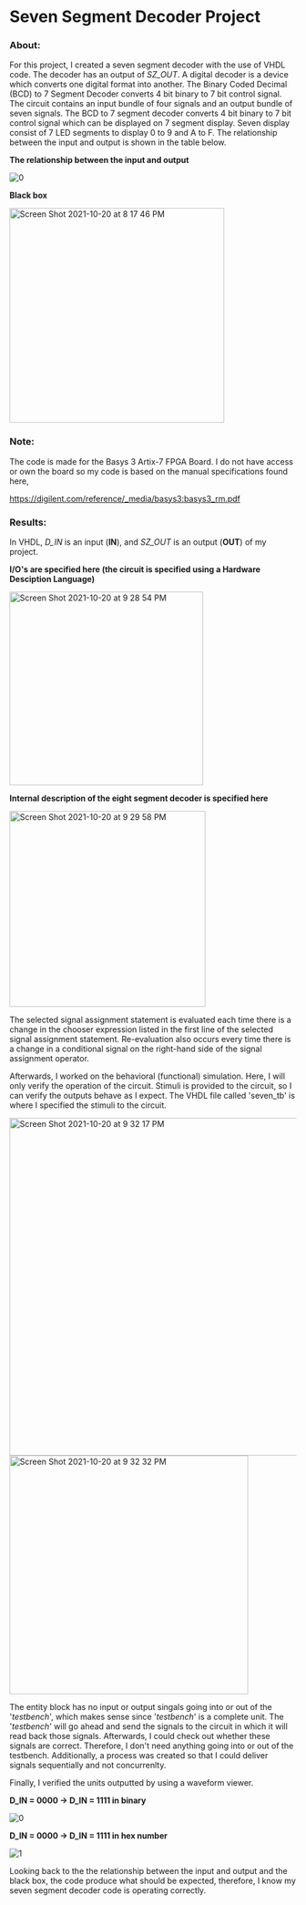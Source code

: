 # Seven Segment Decoder Project

### About:

For this project, I created a seven segment decoder with the use of VHDL code. The decoder has an output of *SZ_OUT*. A digital decoder is a device which converts one digital format into another. The Binary Coded Decimal (BCD) to 7 Segment Decoder converts 4 bit binary to 7 bit control signal. The circuit contains an input bundle of four signals and an output bundle of seven signals. The BCD to 7 segment decoder converts 4 bit binary to 7 bit control signal which can be displayed on 7 segment display. Seven display consist of 7 LED segments to display 0 to 9 and A to F. The relationship between the input and output is shown in the table below. 

**The relationship between the input and output**

![0](https://user-images.githubusercontent.com/89553126/138180469-c66523bb-f2bf-42b5-bc41-26f11a1b7f11.png)

**Black box**

<img width="377" alt="Screen Shot 2021-10-20 at 8 17 46 PM" src="https://user-images.githubusercontent.com/89553126/138194093-16b0ead9-3802-4bda-9de0-6f672ba2277b.png">
 
### Note:

The code is made for the Basys 3 Artix-7 FPGA Board. I do not have access or own the board so my code is based on the manual specifications found here,

https://digilent.com/reference/_media/basys3:basys3_rm.pdf

### Results: 

In VHDL, *D_IN* is an input (**IN**), and *SZ_OUT* is an output (**OUT**) of my project.

**I/O's are specified here (the circuit is specified using a Hardware Desciption Language)**

<img width="340" alt="Screen Shot 2021-10-20 at 9 28 54 PM" src="https://user-images.githubusercontent.com/89553126/138200815-d9c8c528-1a95-4a76-8d29-45f86943a452.png">

**Internal description of the eight segment decoder is specified here**

<img width="344" alt="Screen Shot 2021-10-20 at 9 29 58 PM" src="https://user-images.githubusercontent.com/89553126/138200958-2a5ae9c5-bced-49d5-ad27-5190169bcc9a.png">

The selected signal assignment statement is evaluated each time there is a change in the chooser expression listed in the first line of the selected signal assignment statement. Re-evaluation also occurs every time there is a change in a conditional signal on the right-hand side of the signal assignment operator.

Afterwards, I worked on the behavioral (functional) simulation. Here, I will only verify the operation of the circuit. Stimuli is provided to the circuit, so I can verify the outputs behave as I expect. The VHDL file called 'seven_tb' is where I specified the stimuli to the circuit.

<img width="593" alt="Screen Shot 2021-10-20 at 9 32 17 PM" src="https://user-images.githubusercontent.com/89553126/138201206-c8f4c792-48aa-42cb-90db-ce6bfe76be28.png">

<img width="419" alt="Screen Shot 2021-10-20 at 9 32 32 PM" src="https://user-images.githubusercontent.com/89553126/138201212-9d1e1d6d-db9f-4a83-845e-a3beb810bc24.png">

The entity block has no input or output singals going into or out of the '*testbench*', which makes sense since '*testbench*' is a complete unit. The '*testbench*' will go ahead and send the signals to the circuit in which it will read back those signals. Afterwards, I could check out whether these signals are correct. Therefore, I don't need anything going into or out of the testbench. Additionally, a process was created so that I could deliver signals sequentially and not concurrenlty.

Finally, I verified the units outputted by using a waveform viewer.
 
**D_IN = 0000 → D_IN = 1111 in binary**

![0](https://user-images.githubusercontent.com/89553126/138179532-c3e6f2e4-6f4c-451f-b47f-fa39fce5667c.png)

**D_IN = 0000 → D_IN = 1111 in hex number**

![1](https://user-images.githubusercontent.com/89553126/138179536-9018eec0-4211-4925-9c21-a2869f8cbf2e.png)

Looking back to the the relationship between the input and output and the black box, the code produce what should be expected, therefore, I know my seven segment decoder code is operating correctly.

